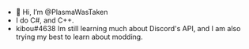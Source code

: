 - 👋 Hi, I’m @PlasmaWasTaken
- I do C#, and C++.
- kibou#4638
Im still learning much about Discord's API, and I am also trying my best to learn about modding.
